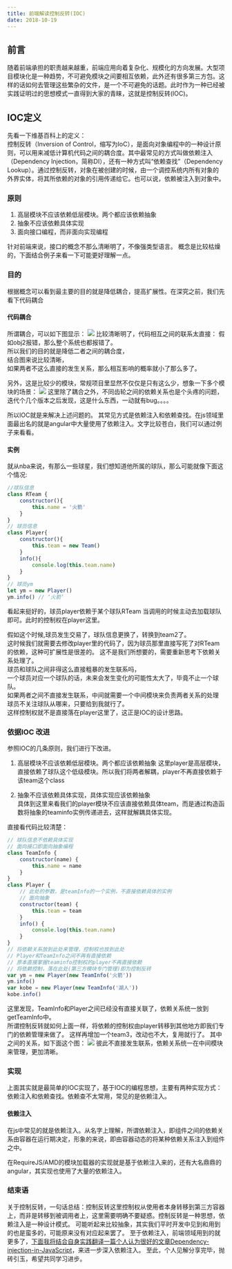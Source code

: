 ```yaml
---
title: 前端解读控制反转(IOC)
date: 2018-10-19
---
```

  
## 前言
随着前端承担的职责越来越重，前端应用向着复杂化、规模化的方向发展。大型项目模块化是一种趋势，不可避免模块之间要相互依赖，此外还有很多第三方包。这样的话如何去管理这些繁杂的文件，是一个不可避免的话题。此时作为一种已经被实践证明过的思想模式一直得到大家的青睐，这就是控制反转(IOC)。
<!-- more -->
## IOC定义
先看一下维基百科上的定义：  
控制反转（Inversion of Control，缩写为IoC），是面向对象编程中的一种设计原则，可以用来减低计算机代码之间的耦合度。其中最常见的方式叫做依赖注入（Dependency Injection，简称DI），还有一种方式叫“依赖查找”（Dependency Lookup）。通过控制反转，对象在被创建的时候，由一个调控系统内所有对象的外界实体，将其所依赖的对象的引用传递给它。也可以说，依赖被注入到对象中。 

### 原则 

1. 高层模块不应该依赖低层模块。两个都应该依赖抽象 
2. 抽象不应该依赖具体实现
3. 面向接口编程，而非面向实现编程

针对前端来说，接口的概念不那么清晰明了，不像强类型语言。
概念是比较枯燥的，下面结合例子来看一下可能更好理解一点。  

### 目的
根据概念可以看到最主要的目的就是降低耦合，提高扩展性。在深究之前，我们先看下代码耦合
  
#### 代码耦合  
所谓耦合，可以如下图显示：
<img src='https://user-gold-cdn.xitu.io/2018/10/24/166a60f1cb4bdc20?w=808&h=580&f=png&s=32302'/>
比较清晰明了，代码相互之间的联系太直接：
假如obj2报错，那么整个系统也都报错了。  
所以我们的目的就是降低二者之间的耦合度，   
结合图来说比较清晰，  
如果两者不这么直接的发生关系，那么相互影响的概率就小了那么多了。  

另外，这是比较少的模块，常规项目里显然不仅仅是只有这么少，想象一下多个模块的场景：
<img src='https://user-gold-cdn.xitu.io/2018/10/24/166a60f1ca073f1e?w=1158&h=868&f=png&s=112204' />
这里除了耦合之外，不同齿轮之间的依赖关系也是个头疼的问题，迭代个几个版本之后发现，这是什么东西，一动就有bug。。。。

所以IOC就是来解决上述问题的。
其常见方式是依赖注入和依赖查找。在js领域里面最出名的就是angular中大量使用了依赖注入。文字比较苍白，我们可以通过例子来看看。


#### 实例 

就从nba来说，有那么一些球星，我们想知道他所属的球队，那么可能就像下面这个情况:

```js
//球队信息
class RTeam {
    constructor(){
        this.name = '火箭'
    }
}
// 球员信息
class Player{
    constructor(){
        this.team = new Team()
    }
    info(){
        console.log(this.team.name)
    }
}
// 球员ym
let ym = new Player()
ym.info() // ‘火箭’

```

看起来挺好的，球员player依赖于某个球队RTeam 
当调用的时候主动去加载球队即可。此时的控制权在player这里。

假如这个时候,球员发生交易了，球队信息更换了，转换到team2了。  
这时候我们就需要去修改player里的代码了，因为球员那里直接写死了对RTeam的依赖，这种可扩展性是很差的。
这不是我们所想要的，需要重新思考下依赖关系处理了。    
球员和球队之间非得这么直接粗暴的发生联系吗，  
一个球员对应一个球队的话，未来会发生变化的可能性太大了，毕竟不止一个球队。    
如果两者之间不直接发生联系，中间就需要一个中间模块来负责两者关系的处理  
球员不关注球队从哪来，只要给到我就行了。  
这样控制权就不是直接落在player这里了，这正是IOC的设计思路。

### 依据IOC 改进
参照IOC的几条原则，我们进行下改进。

1. 高层模块不应该依赖低层模块。两个都应该依赖抽象 
    这里player是高层模块，直接依赖了球队这个低级模块。所以我们将两者解耦，player不再直接依赖于该team这个class  
    
2. 抽象不应该依赖具体实现，具体实现应该依赖抽象  
    具体到这里来看我们的player模块不应该直接依赖具体team，而是通过构造函数将抽象的teaminfo实例传递进去，这样就解耦具体实现。
           
直接看代码比较清楚：  
    
```js
// 球队信息不依赖具体实现
// 面向接口即面向抽象编程
class TeamInfo {
    constructor(name) {
        this.name = name
    }
}
class Player {
    // 此处的参数，是teamInfo的一个实例，不直接依赖具体的实例
    // 面向抽象
    constructor(team) {
        this.team = team
    }
    info() {
        console.log(this.team.name)
    }
}
// 将依赖关系放到此处来管理，控制权也放到此处
// Player和TeamInfo之间不再有直接依赖
// 原本直接掌握teaminfo控制权的player不再直接依赖
// 将依赖控制，落在此处(第三方模块专门管理)即为控制反转
var ym = new Player(new TeamInfo('火箭'))
ym.info()
var kobe = new Player(new TeamInfo('湖人'))
kobe.info()
```  

这里发现，TeamInfo和Player之间已经没有直接关联了，依赖关系统一放到getTeamInfo中。  
所谓控制反转就如何上面一样，将依赖的控制权由player转移到其他地方即我们专门的依赖管理来做了。
这样再增加一个team3，改动也不大，复用就行了。
其中之间的关系，如下面这个图：
<img src='https://user-gold-cdn.xitu.io/2018/10/24/166a60f1c7e53fff?w=1274&h=860&f=png&s=64137'/>
彼此不直接发生联系，依赖关系统一在中间模块来管理，更加清晰。

### 实现
上面其实就是最简单的IOC实现了，基于IOC的编程思想，主要有两种实现方式：依赖注入和依赖查找。依赖查不太常用，常见的是依赖注入。    

#### 依赖注入 
在js中常见的就是依赖注入。从名字上理解，所谓依赖注入，即组件之间的依赖关系由容器在运行期决定，形象的来说，即由容器动态的将某种依赖关系注入到组件之中。

在RequireJS/AMD的模块加载器的实现就是基于依赖注入来的，还有大名鼎鼎的angular，其实现也使用了大量的依赖注入。
### 结束语

关于控制反转，一句话总结：控制反转这里控制权从使用者本身转移到第三方容器上，而非是转移到被调用者上，这里需要明确不要疑惑。控制反转是一种思想，依赖注入是一种设计模式。
可能听起来比较抽象，其实我们平时开发中见到和用到的也是蛮多的，可能原来没有对应起来罢了。
至于依赖注入，前端领域用到的就更多了，[下面我将结合自身实践翻译一篇个人认为很好的文章Dependency-injection-in-JavaScript](https://juejin.im/post/5bd177806fb9a05d30179925)，来进一步深入依赖注入。
至此，个人见解分享完毕，抛砖引玉，希望共同学习进步。

